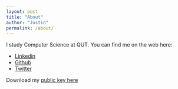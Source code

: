 ```yaml
---
layout: post
title: "About"
author: "Justin"
permalink: /about/
---
```


I study Computer Science at QUT.
You can find me on the web here:

- [Linkedin](https://www.linkedin.com/in/shaun-j-taylor/)
- [Github](https://github.com/sjustintaylor)
- [Twitter](https://twitter.com/darthbobcat)

Download my [public key here](../resources/public_key.asc)
